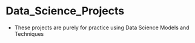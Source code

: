 # Data_Science_Projects
- These projects are purely for practice using Data Science Models and Techniques
